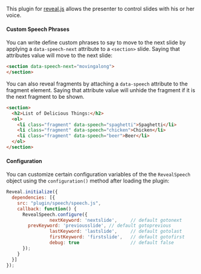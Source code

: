 This plugin for [reveal.js](https://github.com/hakimel/reveal.js/) allows the presenter to control slides with his or her voice.

#### Custom Speech Phrases

You can write define custom phrases to say to move to the next slide by applying a ```data-speech-next``` attribute to a ```<section>``` slide. Saying that attributes value will move to the next slide:

```html
<section data-speech-next="movingalong">
</section>
```

You can also reveal fragments by attaching a ```data-speech``` attribute to the fragment element. Saying that attribute value will unhide the fragment if it is the next fragment to be shown.

```html
<section>
  <h2>List of Delicious Things:</h2>
  <ol>
    <li class="fragment" data-speech="spaghetti">Spaghetti</li>
    <li class="fragment" data-speech="chicken">Chicken</li>
    <li class="fragment" data-speech="beer">Beer</li>
  </ol>
</section>
```

#### Configuration

You can customize certain configuration variables of the the ```RevealSpeech``` object using the ```configuration()``` method after loading the plugin:

```javascript
Reveal.initialize({
  dependencies: [{
    src: "plugin/speech/speech.js",
    callback: function() {
      RevealSpeech.configure({
				nextKeyword: 'nextslide',     // default gotonext
        prevKeyword: 'previousslide', // default gotoprevious
				lastKeyword: 'lastslide',     // default gotolast
				firstKeyword: 'firstslide',   // default gotofirst
				debug: true                   // default false
      });
    }
  }]
});
```
